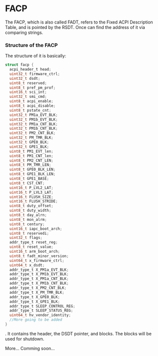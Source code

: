 # FACP

The FACP, which is also called FADT, refers to the Fixed ACPI Description Table, and is pointed by the RSDT.
Once can find the address of it via comparing strings.

### Structure of the FACP
The structure of it is basically: 

```C
struct facp {
  acpi_header_t head;
  uint32_t firmware_ctrl;
  uint32_t dsdt;
  uint8_t reserved;
  uint8_t pref_pm_prof;
  uint16_t sci_int;
  uint32_t smi_cmd;
  uint8_t acpi_enable;
  uint8_t acpi_disable;
  uint8_t pstate_cnt;
  uint32_t PM1a_EVT_BLK;
  uint32_t PM1b_EVT_BLK;
  uint32_t PM1a_CNT_BLK;
  uint32_t PM1b_CNT_BLK;
  uint32_t PM2_CNT_BLK;
  uint32_t PM_TMR_BLK;
  uint32_t GPE0_BLK;
  uint32_t GPE1_BLK;
  uint8_t PM1_EVT_len;
  uint8_t PM1_CNT_len;
  uint8_t PM2_CNT_LEN;
  uint8_t PM_TMR_LEN;
  uint8_t GPE0_BLK_LEN;
  uint8_t GPE1_BLK_LEN;
  uint8_t GPE1_BASE;
  uint8_t CST_CNT;
  uint16_t P_LVL2_LAT;
  uint16_t P_LVL3_LAT;
  uint16_t FLUSH_SIZE;
  uint16_t FLUSH_STRIDE;
  uint8_t duty_offset;
  uint8_t duty_width;
  uint8_t day_alrn;
  uint8_t mon_alrm;
  uint8_t century;
  uint16_t iapc_boot_arch;
  uint8_t reservedi;
  uint32_t flags;
  addr_type_t reset_reg;
  uint8_t reset_value;
  uint16_t arm_boot_arch;
  uint8_t fadt_minor_version;
  uint64_t x_firmware_ctrl;
  uint64_t x_dsdt;
  addr_type_t X_PM1a_EVT_BLK;
  addr_type_t X_PM1b_EVT_BLK;
  addr_type_t X_PM1a_CNT_BLK;
  addr_type_t X_PM1b_CNT_BLK;
  addr_type_t X_PM2_CNT_BLK;
  addr_type_t X_PM_TMR_BLK;
  addr_type_t X_GPE0_BLK;
  addr_type_t X_GPE1_BLK;
  addr_type_t SLEEP_CONTROL_REG;
  addr_type_t SLEEP_STATUS_REG;
  uint64_t hv_vendor_identity;
  //More going to be added
}
```
.
It contains the header, the DSDT pointer, and blocks.
The blocks will be used for shutdown.

More... Comming soon...
